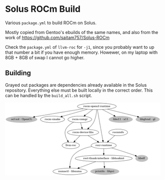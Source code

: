 # Solus ROCm Build

Various `package.yml` to build ROCm on Solus.

Mostly copied from Gentoo's ebuilds of the same names, and also from the work of https://github.com/saitam757/Solus-ROCm

Check the `package.yml` of `llvm-roc` for `-j1`, since you probably want to up that number a bit if you have enough memory. Howewer, on my laptop with 8GB + 8GB of swap I cannot go higher.

## Building

Grayed out packages are dependencies already available in the Solus repository. Everything else must be built locally in the correct order. This can be handled by the `build_all.sh` script.

![Rocm dependency graph](rocm-graph.png "rocm-dep-graph")
